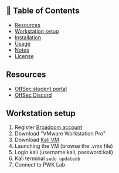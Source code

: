 ## 📑 Table of Contents

- [Resources](#Resources)
- [Workstation setup](#Workstationsetup)
- [Installation](#installation)
- [Usage](#usage)
- [Notes](#notes)
- [License](#license)

## Resources
- [OffSec student portal](https://help.offsec.com/hc/en-us/articles/9550819362964-Connectivity-Guide) 
- [OffSec Discord](https://discord.gg/offsec)

## Workstation setup
1. Register [Broadcom account](https://profile.broadcom.com/web/registration)
1. Download "VMware Workstation Pro"
1. Download [Kali VM](https://help.offsec.com/hc/en-us/articles/360049796792-Kali-Linux-Virtual-Machine)
1. Launching the VM (browse the .vmx file)
1. Login kali (username:kali, password:kali)
1. Kali terminal `sudo updatedb`
1. Connect to PWK Lab
